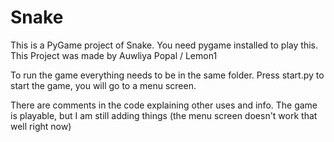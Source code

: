 # Snake

This is a PyGame project of Snake. You need pygame installed to play this.
This Project was made by Auwliya Popal / Lemon1 

To run the game everything needs to be in the same folder.
Press start.py to start the game, you will go to a menu screen.

There are comments in the code explaining other uses and info.
The game is playable, but I am still adding things (the menu screen doesn't work that well right now)
